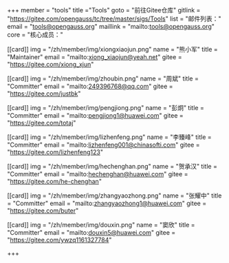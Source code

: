 +++
member = "tools"
title ="Tools"
goto = "前往Gitee仓库"
gitlink = "https://gitee.com/opengauss/tc/tree/master/sigs/Tools"
list = "邮件列表："
email = "tools@opengauss.org"
maillink = "mailto:tools@opengauss.org"
core = "核心成员："



[[card]]
img = "/zh/member/img/xiongxiaojun.png"
name = "熊小军"
title = "Maintainer"
email = "mailto:xiong_xiaojun@yeah.net"
gitee = "https://gitee.com/xiong_xjun"

[[card]]
img = "/zh/member/img/zhoubin.png"
name = "周斌"
title = "Committer"
email = "mailto:249396768@qq.com"
gitee = "https://gitee.com/justbk"


[[card]]
img = "/zh/member/img/pengjiong.png"
name = "彭炯"
title = "Committer"
email = "mailto:pengjiong1@huawei.com"
gitee = "https://gitee.com/totaj"

[[card]]
img = "/zh/member/img/lizhenfeng.png"
name = "李臻峰"
title = "Committer"
email = "mailto:lizhenfeng001@chinasofti.com"
gitee = "https://gitee.com/lizhenfeng123"

[[card]]
img = "/zh/member/img/hechenghan.png"
name = "贺承汉"
title = "Committer"
email = "mailto:hechenghan@huawei.com"
gitee = "https://gitee.com/he-chenghan"

[[card]]
img = "/zh/member/img/zhangyaozhong.png"
name = "张耀中"
title = "Committer"
email = "mailto:zhangyaozhong1@huawei.com"
gitee = "https://gitee.com/buter"

[[card]]
img = "/zh/member/img/douxin.png"
name = "窦欣"
title = "Committer"
email = "mailto:douxin5@huawei.com"
gitee = "https://gitee.com/ywzq1161327784"

+++